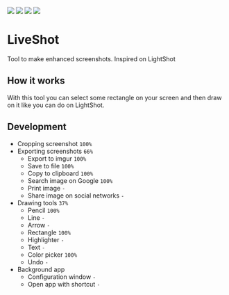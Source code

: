 ![](https://img.shields.io/badge/state-development-blue?style=for-the-badge)
![](https://img.shields.io/github/commit-activity/w/KennethGomez/LiveShot?style=for-the-badge)
![](https://img.shields.io/github/v/tag/KennethGomez/LiveShot?style=for-the-badge)
![](https://img.shields.io/github/contributors/KennethGomez/LiveShot?style=for-the-badge)

# LiveShot
Tool to make enhanced screenshots. Inspired on LightShot

## How it works
With this tool you can select some rectangle on your screen and then draw on it like you can do on LightShot.

## Development
- Cropping screenshot `100%`
- Exporting screenshots `66%`
  - Export to imgur `100%`
  - Save to file `100%`
  - Copy to clipboard `100%`
  - Search image on Google `100%`
  - Print image `-`
  - Share image on social networks `-`
- Drawing tools `37%`
  - Pencil `100%`
  - Line `-`
  - Arrow `-`
  - Rectangle `100%`
  - Highlighter `-`
  - Text `-`
  - Color picker `100%`
  - Undo `-`
- Background app
  - Configuration window `-`
  - Open app with shortcut `-`

